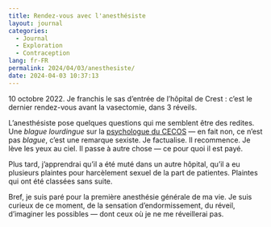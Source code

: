 ```yaml
---
title: Rendez-vous avec l'anesthésiste
layout: journal
categories:
  - Journal
  - Exploration
  - Contraception
lang: fr-FR
permalink: 2024/04/03/anesthesiste/
date: 2024-04-03 10:37:13
---
```


10 octobre 2022. Je franchis le sas d’entrée  de l’hôpital de Crest : c’est le dernier rendez-vous avant la vasectomie, dans 3 réveils.

L’anesthésiste pose quelques questions qui me semblent être des redites. Une _blague lourdingue_ sur la [psychologue du CECOS](/2022/10/30/discussion-psychologue-cecos/) — en fait non, ce n’est pas _blague_, c’est une remarque sexiste. Je factualise. Il recommence. Je lève les yeux au ciel. Il passe à autre chose — ce pour quoi il est payé.

Plus tard, j’apprendrai qu’il a été muté dans un autre hôpital, qu’il a eu plusieurs plaintes pour harcèlement sexuel de la part de patientes. Plaintes qui ont été classées sans suite.

Bref, je suis paré pour la première anesthésie générale de ma vie. Je suis curieux de ce moment, de la sensation d’endormissement, du réveil, d’imaginer les possibles — dont ceux où je ne me réveillerai pas.

